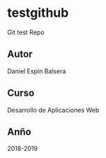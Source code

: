 # testgithub
Git test Repo

## Autor
Daniel Espin Balsera

## Curso
Desarrollo de Aplicaciones Web

## Anño
2018-2019
